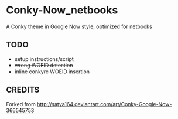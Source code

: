 Conky-Now_netbooks
==================

A Conky theme in Google Now style, optimized for netbooks


TODO
----

* setup instructions/script
* ~~wrong WOEID detection~~
* ~~inline conkyrc WOEID insertion~~


CREDITS
-------

Forked from http://satya164.deviantart.com/art/Conky-Google-Now-366545753
